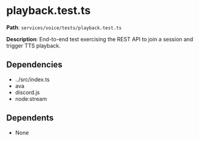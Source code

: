 # playback.test.ts

**Path**: `services/voice/tests/playback.test.ts`

**Description**: End-to-end test exercising the REST API to join a session and trigger TTS playback.

## Dependencies
- ../src/index.ts
- ava
- discord.js
- node:stream

## Dependents
- None
